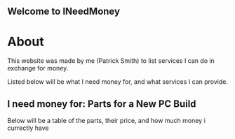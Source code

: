 ## Welcome to INeedMoney
# About

This website was made by me (Patrick Smith) to list services I can do in exchange for money. 

Listed below will be what I need money for, and what services I can provide.

## I need money for: Parts for a New PC Build
Below will be a table of the parts, their price, and how much money i currectly have
